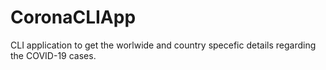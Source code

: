 # CoronaCLIApp
CLI application to get the worlwide and country specefic details regarding the COVID-19 cases.
